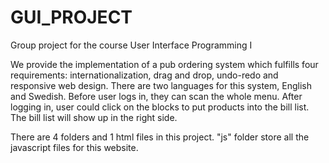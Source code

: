 # GUI_PROJECT
Group project for the course User Interface Programming I

We provide the implementation of a pub ordering system which fulfills four requirements: internationalization, drag and drop, undo-redo and responsive web design. There are two languages for this system, English and Swedish. Before user logs in, they can scan the whole menu. After logging in, user could click on the blocks to put products into the bill list. The bill list will show up in the right side.  

There are 4 folders and 1 html files in this project. "js" folder store all the javascript files for this website. 